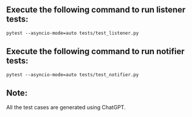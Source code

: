 ## Execute the following command to run listener tests:

`pytest --asyncio-mode=auto tests/test_listener.py`

## Execute the following command to run notifier tests:

`pytest --asyncio-mode=auto tests/test_notifier.py`

## Note:
All the test cases are generated using ChatGPT. 